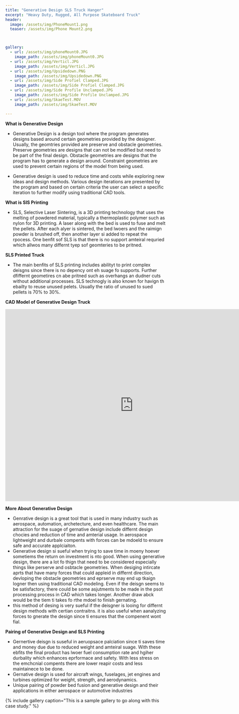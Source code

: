 ```yaml
---
title: "Generative Design SLS Truck Hanger"
excerpt: "Heavy Duty, Rugged, All Purpose Skateboard Truck"
header:
  image: /assets/img/PhoneMount1.png
  teaser: /assets/img/Phone Mount2.png



gallery:
  - url: /assets/img/phoneMount0.JPG
    image_path: /assets/img/phoneMount0.JPG
  - url: /assets/img/Verticl.JPG
    image_path: /assets/img/Verticl.JPG
  - url: /assets/img/Upsidedown.PNG
    image_path: /assets/img/Upsidedown.PNG
  - url: /assets/img/Side Profiel Clamped.JPG
    image_path: /assets/img/Side Profiel Clamped.JPG
  - url: /assets/img/Side Profile Unclamped.JPG
    image_path: /assets/img/Side Profile Unclamped.JPG
  - url: /assets/img/SkaeTest.MOV
    image_path: /assets/img/SkaeTest.MOV

---
```


**What is Generative Design** 
* Generative Design is a design tool where the program generates designs based around certain geometries provided by the designer. Usually, the geomtries provided are preserve and obstacle geometries. Preserve geometries are designs that can not be modified but need to be part of the final design. Obstacle geometries are designs that the program has to generate a design around. Constraint geometries are used to prevent certain regions of the model from being used. 

* Generative design is used to reduce time and costs while exploring new ideas and design methods. Various design iterations are presented by the program and based on certain criteria the user can select a specific iteration to further modify using traditional CAD tools. 

**What is SlS Printing**
* SLS, Selective Laser Sintering, is a 3D printing technology that uses the melting of powdered material, typically a thermoplastic polymer such as nylon for 3D printing. A laser along with the bed is used to fuse and melt the pellets. After each alyer is sintered, the bed lwoers and the raimign powder is brushed off, then another layer si added to repeat the rpocess. One benfit sof SLS is that there is no support amteiral requried which allwos many differnt tyep sof geomteries to be pritned. 

**SLS Printed Truck**
* The main benfits of SLS printing includes abilityt to print complex deisgns since there is no depency ont eh suage fo supports. Further dfiffernt geometires cn abe pritned such as overhangs an dudner cuts without additional processes. SLS technogly is also known for havign th ebailty to reuse unused pelets. Usually the ratio of unused to sued pellets is 70% to 30%.

**CAD Model of Generative Design Truck**
<iframe src="https://vanderbilt643.autodesk360.com/shares/public/SH512d4QTec90decfa6e0233cdc690e06ee1?mode=embed" width="800" height="600" allowfullscreen="true" webkitallowfullscreen="true" mozallowfullscreen="true"  frameborder="0"></iframe>


**More About Generative Design**
* Genrative design is a great tool that is used in many industry such as aerospace, automation, archetecture, and even healthcare. The main attraction for the suage of gernative design include differnt design chocies and reduction of time and amterial usage. In aerospace lightweight and durbale compents with forces can be mdoeld to ensure safe and accurate applciaiton. 
* Generative design si sueful when trying to save time in moeny hoever sometiems the return on investment is nto good. When using generative design, there are a lot fo thign that need to be considered especially things like perserve and osbtacle geometries. When desiging intircate aprts that have many forces that could appleid in differnt direction, devloping the obstacle geometries and eprserve may end up tkaign logner then using traditional CAD modeling. Even if the deisgn seems to be satisfactory, there could be some asjutments to be made in the psot processing process in CAD which takes longer. Another draw abck would be the tiem ti takes fo rthe mdoel to finish gernating. 
* this method of desing is very sueful if the deisgner is looing for differnt design methods with certian contraitns. it is also useful when aanalyzing forces to gnerate the design since ti ensures that the compenent wont fial. 

**Pairing of Generative Design and SLS Printing**
* Gernertive deisgn is suseful in aeruopsace palciation since ti saves time and money due due to reduced weight and amteiral suage. With these ebfits the final product has lwoer fuel consumption rate and hgiher durbality which enhances eprformace and safety. With less stress on the emchcnial compents there are lower reapir costs and less maintainece to be done. 
* Gernative design  is used for aircraft wings, fuselages, jet engines and turbines optimized for weight, strength, and aerodynamics.
* Unique pairing of powder bed fusion and generative
design and their applications in either aerospace or automotive industries





{% include gallery caption="This is a sample gallery to go along with this case study." %}




